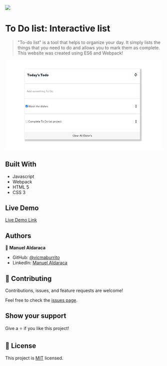 ![](https://img.shields.io/badge/Microverse-blueviolet)

# To Do list: Interactive list

> "To-do list" is a tool that helps to organize your day. It simply lists the things that you need to do and allows you to mark them as complete. This website was created using ES6 and Webpack!

![screenshot](./TodoList.png)


## Built With

- Javascript
- Webpack
- HTML 5
- CSS 3

## Live Demo

[Live Demo Link](##)


## Authors

👤 **Manuel Aldaraca**

- GitHub: [@vicmaburrito](https://github.com/vicmaburrito)
- LinkedIn: [Manuel Aldaraca](https://www.linkedin.com/in/manuel-aldaraca)


## 🤝 Contributing

Contributions, issues, and feature requests are welcome!

Feel free to check the [issues page](https://github.com/vicmaburrito/To-do_list/issues/new).

## Show your support

Give a ⭐️ if you like this project!


## 📝 License

This project is [MIT](./LICENSE.md) licensed.
